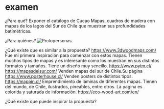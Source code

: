 # examen

¿Para qué? 
Exponer el catálogo de Cucao Mapas, cuadros de madera con mapas de los lagos del Sur de Chile que muestran sus profundidades batimétricas.

¿Para quiénes?
![Protopersonas](/path/to/img.jpg "title")

¿Qué existe que es similar a la propuesta?
https://www.3dwoodmaps.com/ Fue mi primera inspiración para comenzar con estos mapas. Tienen muchos tipos de mapas y es interesante como los muestran en sus distintos formatos y tamaños. Tiene un diseño muy sencillo.
https://www.pytm.cl/ 
https://mapasdelsur.com/ Venden mapas del sur de Chile.Su página 
https://www.posterhouse.cl/ Venden posters de distintos tipos. 
https://mappin.cl/ Emprendimiento de láminas de diferentes mapas. Tienen del mundo, de Chile, ilustrados, pineables, entre otros. La pagina es colorida y saturada de información.
https://eco-wood-art.com/en/

¿Qué existe que puede inspirar la propuesta?
